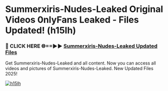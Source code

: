 # Summerxiris-Nudes-Leaked Original Videos 0nlyFans Leaked - Files Updated! (h15lh)

<h3>🔴 CLICK HERE 🌐==►► <a href="https://tinyurl.com/yc6ubb5a" rel="nofollow">Summerxiris-Nudes-Leaked Updated Files</a></h3>

Get Summerxiris-Nudes-Leaked and all content. Now you can access all videos and pictures of Summerxiris-Nudes-Leaked. New Updated Files 2025!

[![h15lh](https://i.imgur.com/7eu0CRL.gif)](https://tinyurl.com/yc6ubb5a)
